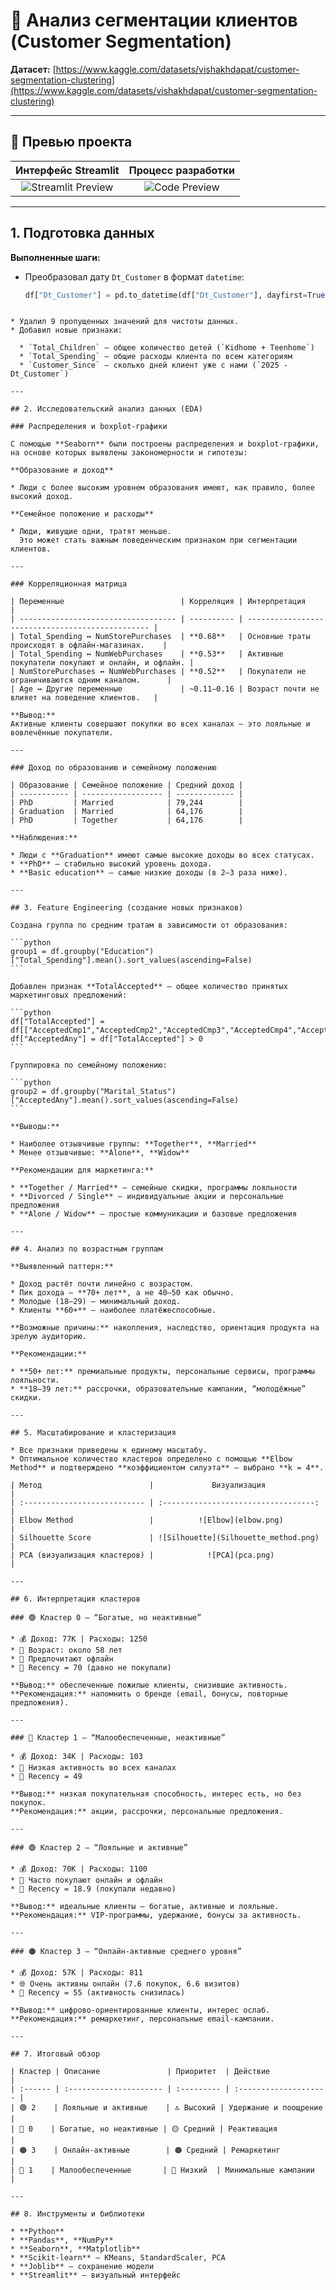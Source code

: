 
# 🧩 Анализ сегментации клиентов (Customer Segmentation)

**Датасет:** [https://www.kaggle.com/datasets/vishakhdapat/customer-segmentation-clustering](https://www.kaggle.com/datasets/vishakhdapat/customer-segmentation-clustering)

---

## 📸 Превью проекта

| Интерфейс Streamlit | Процесс разработки |
|:-------------------:|:------------------:|
| ![Streamlit Preview](prev.jpg) | ![Code Preview](code.jpg) |

---

## 1. Подготовка данных

**Выполненные шаги:**

* Преобразовал дату `Dt_Customer` в формат `datetime`:

  ```python
  df["Dt_Customer"] = pd.to_datetime(df["Dt_Customer"], dayfirst=True)
````

* Удалил 9 пропущенных значений для чистоты данных.
* Добавил новые признаки:

  * `Total_Children` — общее количество детей (`Kidhome + Teenhome`)
  * `Total_Spending` — общие расходы клиента по всем категориям
  * `Customer_Since` — сколько дней клиент уже с нами (`2025 - Dt_Customer`)

---

## 2. Исследовательский анализ данных (EDA)

### Распределения и boxplot-графики

С помощью **Seaborn** были построены распределения и boxplot-графики, на основе которых выявлены закономерности и гипотезы:

**Образование и доход**

* Люди с более высоким уровнем образования имеют, как правило, более высокий доход.

**Семейное положение и расходы**

* Люди, живущие одни, тратят меньше.
  Это может стать важным поведенческим признаком при сегментации клиентов.

---

### Корреляционная матрица

| Переменные                          | Корреляция | Интерпретация                                    |
| ----------------------------------- | ---------- | ------------------------------------------------ |
| Total_Spending ↔ NumStorePurchases  | **0.68**   | Основные траты происходят в офлайн-магазинах.    |
| Total_Spending ↔ NumWebPurchases    | **0.53**   | Активные покупатели покупают и онлайн, и офлайн. |
| NumStorePurchases ↔ NumWebPurchases | **0.52**   | Покупатели не ограничиваются одним каналом.      |
| Age ↔ Другие переменные             | ~0.11–0.16 | Возраст почти не влияет на поведение клиентов.   |

**Вывод:**
Активные клиенты совершают покупки во всех каналах — это лояльные и вовлечённые покупатели.

---

### Доход по образованию и семейному положению

| Образование | Семейное положение | Средний доход |
| ----------- | ------------------ | ------------- |
| PhD         | Married            | 79,244        |
| Graduation  | Married            | 64,176        |
| PhD         | Together           | 64,176        |

**Наблюдения:**

* Люди с **Graduation** имеют самые высокие доходы во всех статусах.
* **PhD** — стабильно высокий уровень дохода.
* **Basic education** — самые низкие доходы (в 2–3 раза ниже).

---

## 3. Feature Engineering (создание новых признаков)

Создана группа по средним тратам в зависимости от образования:

```python
group1 = df.groupby("Education")["Total_Spending"].mean().sort_values(ascending=False)
```

Добавлен признак **TotalAccepted** — общее количество принятых маркетинговых предложений:

```python
df["TotalAccepted"] = df[["AcceptedCmp1","AcceptedCmp2","AcceptedCmp3","AcceptedCmp4","AcceptedCmp5","Response"]].sum(axis=1)
df["AcceptedAny"] = df["TotalAccepted"] > 0
```

Группировка по семейному положению:

```python
group2 = df.groupby("Marital_Status")["AcceptedAny"].mean().sort_values(ascending=False)
```

**Выводы:**

* Наиболее отзывчивые группы: **Together**, **Married**
* Менее отзывчивые: **Alone**, **Widow**

**Рекомендации для маркетинга:**

* **Together / Married** — семейные скидки, программы лояльности
* **Divorced / Single** — индивидуальные акции и персональные предложения
* **Alone / Widow** — простые коммуникации и базовые предложения

---

## 4. Анализ по возрастным группам

**Выявленный паттерн:**

* Доход растёт почти линейно с возрастом.
* Пик дохода — **70+ лет**, а не 40–50 как обычно.
* Молодые (18–29) — минимальный доход.
* Клиенты **60+** — наиболее платёжеспособные.

**Возможные причины:** накопления, наследство, ориентация продукта на зрелую аудиторию.

**Рекомендации:**

* **50+ лет:** премиальные продукты, персональные сервисы, программы лояльности.
* **18–39 лет:** рассрочки, образовательные кампании, “молодёжные” скидки.

---

## 5. Масштабирование и кластеризация

* Все признаки приведены к единому масштабу.
* Оптимальное количество кластеров определено с помощью **Elbow Method** и подтверждено **коэффициентом силуэта** — выбрано **k = 4**.

| Метод                        |             Визуализация             |
| :--------------------------- | :----------------------------------: |
| Elbow Method                 |          ![Elbow](elbow.png)         |
| Silhouette Score             | ![Silhouette](Silhouette_method.png) |
| PCA (визуализация кластеров) |            ![PCA](pca.png)           |

---

## 6. Интерпретация кластеров

### 🟢 Кластер 0 — “Богатые, но неактивные”

* 💰 Доход: 77K | Расходы: 1250
* 👴 Возраст: около 58 лет
* 🛒 Предпочитают офлайн
* 📅 Recency = 70 (давно не покупали)

**Вывод:** обеспеченные пожилые клиенты, снизившие активность.
**Рекомендация:** напомнить о бренде (email, бонусы, повторные предложения).

---

### 🔴 Кластер 1 — “Малообеспеченные, неактивные”

* 💰 Доход: 34K | Расходы: 103
* 🛒 Низкая активность во всех каналах
* 📅 Recency = 49

**Вывод:** низкая покупательная способность, интерес есть, но без покупок.
**Рекомендация:** акции, рассрочки, персональные предложения.

---

### 🟢 Кластер 2 — “Лояльные и активные”

* 💰 Доход: 70K | Расходы: 1100
* 🛒 Часто покупают онлайн и офлайн
* 📅 Recency = 18.9 (покупали недавно)

**Вывод:** идеальные клиенты — богатые, активные и лояльные.
**Рекомендация:** VIP-программы, удержание, бонусы за активность.

---

### 🟠 Кластер 3 — “Онлайн-активные среднего уровня”

* 💰 Доход: 57K | Расходы: 811
* 🌐 Очень активны онлайн (7.6 покупок, 6.6 визитов)
* 📅 Recency = 55 (активность снизилась)

**Вывод:** цифрово-ориентированные клиенты, интерес ослаб.
**Рекомендация:** ремаркетинг, персональные email-кампании.

---

## 7. Итоговый обзор

| Кластер | Описание               | Приоритет  | Действие              |
| :------ | :--------------------- | :--------- | :-------------------- |
| 🟢 2    | Лояльные и активные    | 🔝 Высокий | Удержание и поощрение |
| 🔵 0    | Богатые, но неактивные | 🟡 Средний | Реактивация           |
| 🟠 3    | Онлайн-активные        | 🟠 Средний | Ремаркетинг           |
| 🔴 1    | Малообеспеченные       | 🔴 Низкий  | Минимальные кампании  |

---

## 8. Инструменты и библиотеки

* **Python**
* **Pandas**, **NumPy**
* **Seaborn**, **Matplotlib**
* **Scikit-learn** — KMeans, StandardScaler, PCA
* **Joblib** — сохранение модели
* **Streamlit** — визуальный интерфейс
